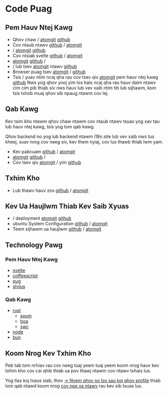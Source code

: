 # Code Puag

## Pem Hauv Ntej Kawg

* Qhov chaw / [atomgit](https://atomgit.com/i18n/proto) [github](https://github.com/i18n-site/site)
* Cov ntaub ntawv [github](https://github.com/i18n-site/md) / [atomgit](https://atomgit.com/i18n/md)
* / [atomgit](https://atomgit.com/i18n/18x) [github](https://github.com/i18n-site/18x)
* Cov ntsiab svelte [github](https://github.com/i18n-site/plugin) / [atomgit](https://atomgit.com/i18n/plugin)
* [atomgit](https://atomgit.com/i18n/proto) [github](https://github.com/i18n-site/proto) /
* / lub tsev [atomgit](https://atomgit.com/i18n/lib) ntawv [github](https://github.com/i18n-site/lib)
* Browser puag tsev [atomgit](https://atomgit.com/i18n/ie) / [github](https://github.com/i18n-site/ie)
* Tsis / yuav ntim ncaj qha rau cov tsev qiv [atomgit](https://atomgit.com/i18n/x) pem hauv ntej kawg [github](https://github.com/i18n-site/x)
  Nws yog qhov yooj yim los hais ncaj qha rau hauv daim ntawv cim cim pib thiab siv nws hauv lub vev xaib ntim tib lub sijhawm, kom tsis txhob muaj qhov sib npaug ntawm cov lej.

## Qab Kawg

Kev tsim kho ntawm qhov chaw ntawm cov ntaub ntawv tsuas yog xav tau lub hauv ntej kawg, tsis yog tom qab kawg.

Qhov backend no yog lub backend ntawm i18n.site lub vev xaib nws tus kheej, suav nrog cov neeg siv, kev them nyiaj, cov lus thawb thiab lwm yam.

* Kev pabcuam [github](https://github.com/i18n-api/srv) / [atomgit](https://atomgit.com/i18n-api/srv)
* [atomgit](https://atomgit.com/i18n-api/pub) [github](https://github.com/i18n-api/pub) /
* Cov tsev qiv [atomgit](https://atomgit.com/i18n/rust) / yim [github](https://github.com/i18n-site/rust)

## Txhim Kho

* Lub thawv hauv zos [github](https://github.com/i18n-api/srv.docker) / [atomgit](https://atomgit.com/i18n-api/srv.docker)

## Kev Ua Haujlwm Thiab Kev Saib Xyuas

* / deployment [atomgit](https://atomgit.com/i18n-ops/ops) [github](https://github.com/i18n-ops/ops)
* ubuntu System Configuration [github](https://github.com/i18n-ops/ubuntu) / [atomgit](https://atomgit.com/i18n-ops/ubuntu)
* Teem sijhawm ua haujlwm [github](https://github.com/i18n-cron/cron) / [atomgit](https://atomgit.com/i18n/cron)

## Technology Pawg

### Pem Hauv Ntej Kawg

* [svelte](//svelte.dev)
* [coffeescript](//coffeescript.org)
* [pug](https://github.com/pugjs/pug)
* [stylus](https://stylus.com)

### Qab Kawg

* [rust](//rust.org)
  * [axum](//github.com/tokio-rs/axum)
  * [boa](//github.com/boa-dev/boa)
  * [swc](//swc.rs)
* [node](//nodejs.org)
* [bun](//bun.dev)

## Koom Nrog Kev Txhim Kho

Peb tab tom nrhiav rau cov neeg tuaj yeem tuaj yeem koom nrog hauv kev txhim kho cov cai qhib thiab ua pov thawj ntawm cov ntawv txhais lus.

Yog tias koj txaus siab, thov [→ Nyem qhov no los sau koj qhov profile](https://ggl.link/i18n) thiab tom qab ntawd koom nrog [cov npe xa ntawv](https://groups.google.com/u/2/g/i18n-site) rau kev sib txuas lus.